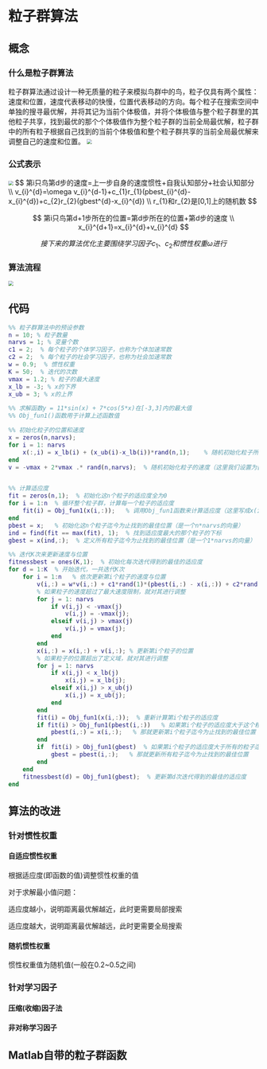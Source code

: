 # 粒子群算法

## 概念

### 什么是粒子群算法

​		粒子群算法通过设计一种无质量的粒子来模拟鸟群中的鸟，粒子仅具有两个属性：速度和位置，速度代表移动的快慢，位置代表移动的方向。每个粒子在搜索空间中单独的搜寻最优解，并将其记为当前个体极值，并将个体极值与整个粒子群里的其他粒子共享，找到最优的那个个体极值作为整个粒子群的当前全局最优解，粒子群中的所有粒子根据自己找到的当前个体极值和整个粒子群共享的当前全局最优解来调整自己的速度和位置。
<img src="C:\Users\戴廷钧\Desktop\img\AHP\C1.png" style="zoom:60%;" />

### 公式表示

<img src="C:\Users\戴廷钧\Desktop\img\AHP\C2.png" style="zoom:60%;" />
$$
第i只鸟第d步的速度=上一步自身的速度惯性+自我认知部分+社会认知部分 \\
v_{i}^{d}=\omega v_{i}^{d-1}+c_{1}r_{1}(pbest_{i}^{d}-x_{i}^{d})+c_{2}r_{2}(gbest^{d}-x_{i}^{d}) \\
r_{1}和r_{2}是[0,1]上的随机数
$$

$$
第i只鸟第d+1步所在的位置=第d步所在的位置+第d步的速度 \\
x_{i}^{d+1}=x_{i}^{d}+v_{i}^{d}
$$

$$
接下来的算法优化主要围绕学习因子c_{1}、c_{2}和惯性权重\omega 进行
$$

### 算法流程

<img src="C:\Users\戴廷钧\Desktop\img\AHP\C3.png" style="zoom:60%;" />

## 代码

```matlab
%% 粒子群算法中的预设参数
n = 10; % 粒子数量
narvs = 1; % 变量个数
c1 = 2;  % 每个粒子的个体学习因子，也称为个体加速常数
c2 = 2;  % 每个粒子的社会学习因子，也称为社会加速常数
w = 0.9;  % 惯性权重
K = 50;  % 迭代的次数
vmax = 1.2; % 粒子的最大速度
x_lb = -3; % x的下界
x_ub = 3; % x的上界

%% 求解函数y = 11*sin(x) + 7*cos(5*x)在[-3,3]内的最大值
%% Obj_fun1()函数用于计算上述函数值

%% 初始化粒子的位置和速度
x = zeros(n,narvs);
for i = 1: narvs
    x(:,i) = x_lb(i) + (x_ub(i)-x_lb(i))*rand(n,1);    % 随机初始化粒子所在的位置在定义域内
end
v = -vmax + 2*vmax .* rand(n,narvs);  % 随机初始化粒子的速度（这里我们设置为[-vmax,vmax]）


%% 计算适应度
fit = zeros(n,1);  % 初始化这n个粒子的适应度全为0
for i = 1:n  % 循环整个粒子群，计算每一个粒子的适应度
    fit(i) = Obj_fun1(x(i,:));   % 调用Obj_fun1函数来计算适应度（这里写成x(i,:)主要是为了和以后遇到的多元函数互通）
end
pbest = x;   % 初始化这n个粒子迄今为止找到的最佳位置（是一个n*narvs的向量）
ind = find(fit == max(fit), 1);  % 找到适应度最大的那个粒子的下标
gbest = x(ind,:);  % 定义所有粒子迄今为止找到的最佳位置（是一个1*narvs的向量）

%% 迭代K次来更新速度与位置
fitnessbest = ones(K,1);  % 初始化每次迭代得到的最佳的适应度
for d = 1:K  % 开始迭代，一共迭代K次
    for i = 1:n   % 依次更新第i个粒子的速度与位置
        v(i,:) = w*v(i,:) + c1*rand(1)*(pbest(i,:) - x(i,:)) + c2*rand(1)*(gbest - x(i,:));  % 更新第i个粒子的速度
        % 如果粒子的速度超过了最大速度限制，就对其进行调整
        for j = 1: narvs
            if v(i,j) < -vmax(j)
                v(i,j) = -vmax(j);
            elseif v(i,j) > vmax(j)
                v(i,j) = vmax(j);
            end
        end
        x(i,:) = x(i,:) + v(i,:); % 更新第i个粒子的位置
        % 如果粒子的位置超出了定义域，就对其进行调整
        for j = 1: narvs
            if x(i,j) < x_lb(j)
                x(i,j) = x_lb(j);
            elseif x(i,j) > x_ub(j)
                x(i,j) = x_ub(j);
            end
        end
        fit(i) = Obj_fun1(x(i,:));  % 重新计算第i个粒子的适应度
        if fit(i) > Obj_fun1(pbest(i,:))   % 如果第i个粒子的适应度大于这个粒子迄今为止找到的最佳位置对应的适应度
            pbest(i,:) = x(i,:);   % 那就更新第i个粒子迄今为止找到的最佳位置
        end
        if  fit(i) > Obj_fun1(gbest)  % 如果第i个粒子的适应度大于所有的粒子迄今为止找到的最佳位置对应的适应度
            gbest = pbest(i,:);   % 那就更新所有粒子迄今为止找到的最佳位置
        end
    end
    fitnessbest(d) = Obj_fun1(gbest);  % 更新第d次迭代得到的最佳的适应度
end
```

## 算法的改进

### 针对惯性权重

#### 自适应惯性权重

根据适应度(即函数的值)调整惯性权重的值

对于求解最小值问题：

适应度越小，说明距离最优解越近，此时更需要局部搜索

适应度越大，说明距离最优解越远，此时更需要全局搜索

#### 随机惯性权重

惯性权重值为随机值(一般在0.2~0.5之间)

### 针对学习因子

#### 压缩(收缩)因子法

#### 非对称学习因子

## Matlab自带的粒子群函数

